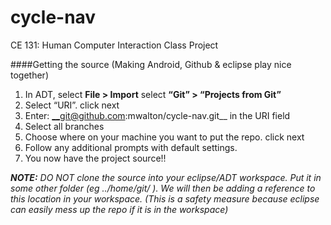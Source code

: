 cycle-nav
=========

CE 131: Human Computer Interaction Class Project

####Getting the source (Making Android, Github & eclipse play nice together)  
1.  In ADT, select __File > Import__ select __“Git” > “Projects from Git”__
2.  Select “URI”.  click next
3.  Enter: __git@github.com:mwalton/cycle-nav.git__ in the URI field
4.  Select all branches
5.  Choose where on your machine you want to put the repo. click next
6.  Follow any additional prompts with default settings.
7.  You now have the project source!!

*__NOTE:__ DO NOT clone the source into your eclipse/ADT workspace.  Put it in some other folder (eg ../home/git/ ).  We will then be adding a reference to this location in your workspace.  (This is a safety measure because eclipse can easily mess up the repo if it is in the workspace)*
